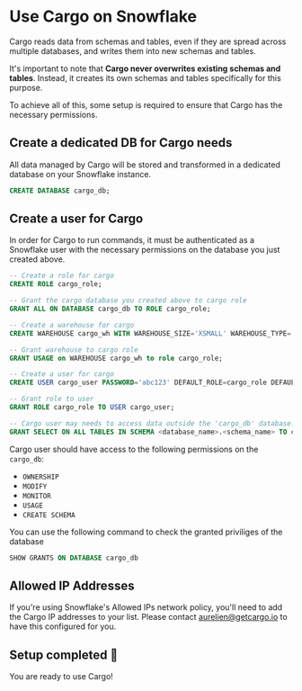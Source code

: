 # Use Cargo on Snowflake

Cargo reads data from schemas and tables, even if they are spread across multiple databases, and writes them into new schemas and tables.

It's important to note that **Cargo never overwrites existing schemas and tables**. Instead, it creates its own schemas and tables specifically for this purpose.

To achieve all of this, some setup is required to ensure that Cargo has the necessary permissions.

## Create a dedicated DB for Cargo needs

All data managed by Cargo will be stored and transformed in a dedicated database on your Snowflake instance.

```sql
CREATE DATABASE cargo_db;
```

## Create a user for Cargo

In order for Cargo to run commands, it must be authenticated as a Snowflake user with the necessary permissions on the database you just created above.

```sql
-- Create a role for cargo
CREATE ROLE cargo_role;

-- Grant the cargo database you created above to cargo role
GRANT ALL ON DATABASE cargo_db TO ROLE cargo_role;

-- Create a warehouse for cargo
CREATE WAREHOUSE cargo_wh WITH WAREHOUSE_SIZE='XSMALL' WAREHOUSE_TYPE='STANDARD' AUTO_SUSPEND=60 AUTO_RESUME=true;

-- Grant warehouse to cargo role
GRANT USAGE on WAREHOUSE cargo_wh to role cargo_role;

-- Create a user for cargo
CREATE USER cargo_user PASSWORD='abc123' DEFAULT_ROLE=cargo_role DEFAULT_WAREHOUSE=cargo_wh MUST_CHANGE_PASSWORD=false;

-- Grant role to user
GRANT ROLE cargo_role TO USER cargo_user;

-- Cargo user may needs to access data outside the 'cargo_db' database.
GRANT SELECT ON ALL TABLES IN SCHEMA <database_name>.<schema_name> TO cargo_user;
```

Cargo user should have access to the following permissions on the `cargo_db`:

* `OWNERSHIP`
* `MODIFY`
* `MONITOR`
* `USAGE`
* `CREATE SCHEMA`

You can use the following command to check the granted priviliges of the database

```sql
SHOW GRANTS ON DATABASE cargo_db
```

## Allowed IP Addresses

If you're using Snowflake's Allowed IPs network policy, you'll need to add the Cargo IP addresses to your list. Please contact aurelien@getcargo.io to have this configured for you.

## Setup completed 🎉

You are ready to use Cargo!

<figure><img src="https://media.giphy.com/media/ZWbeEcbeo0cKI/giphy.gif" alt=""><figcaption></figcaption></figure>
